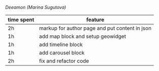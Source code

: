 *Deeamon (Marina Sugutova)*

| time spent | feature |
|-------------|-------------|
| 2h | markup for author page and put content in json|
| 1h | add map block and setup geowidget |
| 1h | add timeline block |
| 1h | add carousel block |
| 2h | fix and refactor code |